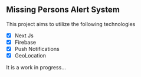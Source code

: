 ## Missing Persons Alert System

This project aims to utilize the following technologies

- [x] Next Js
- [x] Firebase
- [x] Push Notifications
- [x] GeoLocation

It is a work in progress...
